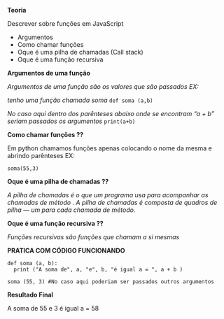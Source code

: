 ****Teoria****

Descrever sobre funções em JavaScript

- Argumentos
- Como chamar funções
- Oque é uma pilha de chamadas (Call stack)
- Oque é uma função recursiva

**Argumentos de uma função**

_Argumentos de uma função são os valores que são passados EX:_

_tenho uma função chamada soma_
`def soma (a,b)`

_No caso aqui dentro dos parênteses abaixo onde se encontram “a + b” seriam passados os argumentos_
`print(a+b)`

**Como chamar funções ??**


Em python chamamos funções apenas colocando o nome da mesma e abrindo parênteses EX:

   `soma(55,3)`

**Oque é uma pilha de chamadas ??**


_A pilha de chamadas é o que um programa usa para acompanhar as chamadas de método . A pilha de chamadas é composta de quadros de pilha — um para cada chamada de método._


**Oque é uma função recursiva ??**


_Funções recursivas são funções que chamam a si mesmas_

**PRATICA COM CÓDIGO FUNCIONANDO**


```
def soma (a, b):
  print ("A soma de", a, "e", b, "é igual a = ", a + b )

soma (55, 3) #No caso aqui poderiam ser passados outros argumentos
```

**Resultado Final**


A soma de 55 e 3 é igual a = 58